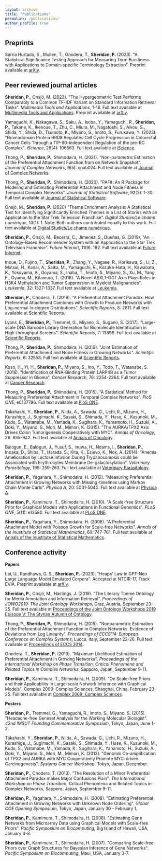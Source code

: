 ```yaml
---
layout: archive
title: "Publications"
permalink: /publications/
author_profile: true
---
```


Preprints
------

Sarria Hurtado, S., Mullen, T., Onodera, T., **Sheridan, P.** (2023). "A Statistical Significance Testing Approach for Measuring Term Burstiness with Applications to Domain-specific Terminology Extraction". Preprint available at <a href="https://arxiv.org/abs/2310.15790" target="_blank" rel="noopener"> arXiv</a>.

Peer reviewed journal articles 
------

**Sheridan, P.**, Onsjö, M. (2023). "The Hypergeometric Test Performs Comparably to a Common TF-IDF Variant on Standard Information Retrieval Tasks". <i>Multimedia Tools and Applications</i>, 1-16. Full text available at <a href="https://link.springer.com/article/10.1007/s11042-023-16615-z" target="_blank" rel="noopener"> Multimedia Tools and Applications</a>. Preprint available at <a href="https://arxiv.org/abs/2002.11844" target="_blank" rel="noopener"> arXiv</a>.

Yamaguchi, K., Nakagawa, S., Saku, A., Isoba, Y., Yamaguchi, R., **Sheridan, P.**, Takane, K., Ikenoue, T., Zhu, C., Miura, M., Nagatoshi, S., Aikou, S., Shida, Y., Shida, D., Tsumoto, K., Miyano, S., Imoto, S., Furukawa, Y. (2023). "Bromodomain Protein BRD8 Regulates Cell Cycle Progression in Colorectal Cancer Cells Through a TIP-60-independent Regulation of the pre-RC Complex". <i>iScience</i>, 26(4): 106563. Full text available at <a href="https://www.sciencedirect.com/science/article/pii/S2589004223006405" target="_blank" rel="noopener"> iScience</a>.

Thong, P., **Sheridan, P.**, Shimodaira, H. (2021). "Non-parametric Estimation of the Preferential Attachment Function from on Network Snapshot". <i>Journal of Complex Networks</i>, 9(5): cnab024. Full text available at <a href="https://academic.oup.com/comnet/article/9/5/cnab024/6377709" target="_blank" rel="noopener"> Journal of Complex Networks</a>.

Thong, P., **Sheridan, P.**, Shimodaira, H. (2020). "PAFit: An R Package for Modeling and Estimating Preferential Attachment and Node Fitness in Temporal Complex Networks". <i>Journal of Statistical Software</i>, 92(3): 1-30. Full text available at <a href="https://www.jstatsoft.org/article/view/v092i03" target="_blank" rel="noopener"> Journal of Statistical Software</a>.

Onsjö, M., **Sheridan, P.** (2020) "Theme Enrichment Analysis: A Statistical Test for Identifying Significantly Enriched Themes in a List of Stories with an Application to the Star Trek Television Franchise". <i>Digital Studies/Le champ numérique</i>, 10(1): 1. Note: Both authors contributed equally to this work. Full text available at <a href="https://www.digitalstudies.org/article/id/7349/" target="_blank" rel="noopener"> Digital Studies/Le champ numérique</a>.

**Sheridan, P.**, Onsjö, M., Becerra, C., Jimenez, S., Dueñas, G. (2019), "An Ontology-Based Recommender System with an Application to the Star Trek Television Franchise". <i>Future Internet</i>, 11(9): 182. Full text available at <a href="https://www.mdpi.com/1999-5903/11/9/182" target="_blank" rel="noopener"> Future Internet</a>.

Inoue, D., Fujino, T., **Sheridan, P.**, Zhang, Y., Nagase, R., Horikawa, S., Li, Z., Matsui, H., Kanai, A., Saika, M., Yamaguchi, R., Kozuka-Hata, H., Kawabata, K., Yokoyama, A., Goyama, S., Inaba, T., Imoto, S., Miyano, S., Xu, M., Yang, F., Oyama, M., Kitamura, T. (2018). "A Novel ASXL1-OGT Axis Plays Roles in H3K4 Methylation and Tumor Suppression in Myeloid Malignancies". <i>Leukemia</i>, 32: 1327-1337. Full text available at <a href="https://www.nature.com/articles/s41375-018-0083-3" target="_blank" rel="noopener"> Leukemia</a>.

**Sheridan, P.**, Onodera, T. (2018). "A Preferential Attachment Paradox: How Preferential Attachment Combines with Growth to Produce Networks with Log-normal In-degree Distributions". <i>Scientific Reports</i>, 8: 2811. Full text available at <a href="https://www.nature.com/articles/s41598-018-21133-2" target="_blank" rel="noopener"> Scientific Reports</a>.

Lyons, E., **Sheridan, P.**, Tremmel, G., Miyano, S., Sugano, S. (2017). "Large-scale DNA Barcode Library Generation for Biomolecule Identification in High-throughput Screens". <i>Scientific Reports</i>, 7: 13899. Full text available at <a href="https://www.nature.com/articles/s41598-017-12825-2" target="_blank" rel="noopener"> Scientific Reports</a>.

Thong, P., **Sheridan, P.**, Shimodaira, H. (2016). "Joint Estimation of Preferential Attachment and Node Fitness in Growing Networks". <i>Scientific Reports</i>, 6: 32558. Full text available at <a href="https://www.nature.com/articles/srep32558" target="_blank" rel="noopener"> Scientific Reports</a>.

Koso, H., Yi, H., **Sheridan, P.**, Miyano, S., Ino, Y., Todo, T., Watanabe, S. (2016). "Identification of RNA-Binding Protein LARP4B as a Tumor Suppressor in Glioma". <i>Cancer Research</i>, 76: 2254-2264. Full text available at <a href="https://aacrjournals.org/cancerres/article/76/8/2254/617687/Identification-of-RNA-Binding-Protein-LARP4B-as-a" target="_blank" rel="noopener"> Cancer Research</a>.

Thong, P., **Sheridan, P.**, Shimodaira, H. (2015). "A Statistical Method for Measuring Preferential Attachment in Temporal Complex Networks". <i>PloS ONE</i>, e0137796. Full text available at <a href="https://journals.plos.org/plosone/article?id=10.1371/journal.pone.0137796" target="_blank" rel="noopener"> PloS ONE</a>.

Takahashi, Y., **Sheridan, P.**, Niida, A., Sawada, G., Uchi, R., Mizuno, H., Kurashige, J., Sugimachi, K., Sasaki, S., Shimada, Y., Hase, K., Kusunoki, M., Kudo, S., Watanabe, M., Yamada, K., Sugihara, K., Yamamoto, H., Suzuki, A., Doki, Y., Miyano, S., Mori, M., Mimori, K. (2015). "The AURKA/TPX2 Axis Drives Colon Tumorigenesis Cooperatively with MYC". <i>Annals of Oncology</i>, 26: 935-942. Full text available at <a href="https://www.sciencedirect.com/science/article/pii/S0923753419314978?via%3Dihub" target="_blank" rel="noopener"> Annals of Oncology</a>.

Balogun, E., Balogun, J., Yusuf, S., Inuwa, H., Ndams, I., **Sheridan, P.**, Inoaka, D., Shiba, T., Harada, S., Kita, K., Esievo, K., Nok, A. (2014). "Anemia Amelioration by Lactose Infusion During Trypanosomosis could be Associated with Erythrocytes Membrane De-galactosylation". <i>Veterinary Parasitology</i>, 199: 259-263. Full text available at <a href="https://www.sciencedirect.com/science/article/pii/S030440171300575X" target="_blank" rel="noopener"> Veterinary Parasitology</a>.

**Sheridan, P.**, Yagahara, Y., Shimodaira, H. (2012). "Measuring Preferential Attachment in Growing Networks with Missing-timelines using Markov Chain Monte Carlo". <i>Physica A</i>, 20: 5031-5040. Full text available at <a href="https://www.sciencedirect.com/science/article/pii/S0378437112004128" target="_blank" rel="noopener"> Physica A</a>.

**Sheridan, P.**, Kamimura, T., Shimodaira, H. (2010). "A Scale-free Structure Prior for Graphical Models with Applications in Functional Genomics". <i>PLoS ONE</i>, 5(11): e13580. Full text available at <a href="https://journals.plos.org/plosone/article?id=10.1371/journal.pone.0013580" target="_blank" rel="noopener"> PLoS ONE</a>.

**Sheridan, P.**, Yagahara, Y., Shimodaira, H. (2008). "A Preferential Attachment Model with Poisson Growth for Scale-free Networks". <i>Annals of the Inustitute of Statistical Mathematics</i>, 60: 747-761. Full text available at <a href="https://link.springer.com/article/10.1007/s10463-008-0181-5" target="_blank" rel="noopener"> Annals of the Inustitute of Statistical Mathematics</a>.

Conference activity
------

**Papers**

Lai, U., Randhawa, G. S., **Sheridan, P.** (2023). "Heaps' Law in GPT-Neo Large Language Model Emulated Corpora". Accepted at NTCIR-17, Track EVIA. Preprint available at <a href="https://arxiv.org/abs/2311.06377" target="_blank" rel="noopener"> arXiv</a>.

**Sheridan, P.**, Onsjö, M., Hastings, J. (2019). "The Literary Theme Ontology for Media Annotation and Information Retrieval". <i>Proceedings of JOWO2019: The Joint Ontology Workshops</i>, Graz, Austria, September 23-25. Full text available at <a href="https://ceur-ws.org/Vol-2518/paper-WODHSA8.pdf" target="_blank" rel="noopener"> Proceedings of the Joint Ontology Workshops 2019 Episode V: The Styrian Autumn of Ontology</a>.

Thong, P., **Sheridan, P.**, Shimodaira, H. (2015). "Nonparametric Estimation of the Preferential Attachment Function in Complex Networks: Evidence of Deviations from Log Linearity". <i>Proceedings of ECCS’14: European Conference on Complex Systems</i>, Lucca, Italy, September 22-26. Full text available at <a href="https://link.springer.com/chapter/10.1007/978-3-319-29228-1_13" target="_blank" rel="noopener"> Proceedings of ECCS 2014</a>.

Onodera, T., **Sheridan, P.** (2013). "Maximum Likelihood Estimation of Preferential Attachment in Growing Networks". <i>Proceedings of the International Workshop on Phase Transition, Critical Phenomena and Related Topics in Complex Networks</i>, Sapporo, Japan, September 9-11.

**Sheridan, P.**, Kamimura, T., Shimodaira, H. (2009). "On Scale-free Priors and their Applicability in Large-scale Network Inference with Graphical Models". Complex 2009: Complex Sciences, Shanghai, China, February 23-25. Full text available at <a href="https://link.springer.com/chapter/10.1007/978-3-642-02466-5_9" target="_blank" rel="noopener"> Complex 2009: Complex Sciences</a>.

**Posters**

**Sheridan, P.**, Tremmel, G., Yamaguchi, R., Imoto, S., Miyano, S. (2015). "Headache-free Geneset Analysis for the Working Molecular Biologist". <i>42nd IMSUT Founding Commemorative Symposium</i>, Tokyo, Japan, June 1-2.

Takahashi, Y., **Sheridan, P.**, Niida, A., Sawada, G., Uchi, R., Mizuno, H., Kurashige, J., Sugimachi, K., Sasaki, S., Shimada, Y., Hase, K., Kusunoki, M., Kudo, S., Watanabe, M., Yamada, K., Sugihara, K., Yanamoto, H., Suzuki, A., Doki, Y., Miyano, S., Mori, M., Mimori, K. (2013). "Genomic Co-amplification of TPX2 and AURKA with MYC Cooperatively Promote MYC-driven Carcinogenesis". <i>Systems Cancer Workshop</i>, Tokyo, Japan, December.

**Sheridan, P.**, Onodera, T. (2013). "The Resolution of a Minor Preferential Attachment Paradox makes Major Confusions Plain". <i>The International Workshop on Phase Transition</i>, Critical Phenomena and Related Topics in Complex Networks, Sapporo, Japan, September 9-11.

**Sheridan, P.**, Yagahara, Y., Shimodaira, H. (2009). "Estimating Preferential Attachment in Growing Networks with Unknown Node Ordering". <i>Global COE Opening Symposium</i>, Tokyo, Japan, January 30 - February 1.

**Sheridan, P.**, Kamimura, T., Shimodaira, H. (2008). "Estimating Gene Networks from Microarray Data using Graphical Models with Scale-free Priors". <i>Pacific Symposium on Biocomputing</i>, Big Island of Hawaii, USA, January 4-8.

**Sheridan, P.**, Kamimura, T., Shimodaira, H. (2007). "Comparing Scale-free Priors over Graph Structures for Bayesian Inference of Gene Networks". <i>Pacific Symposium on Biocomputing</i>, Maui, USA, January 3-7.

